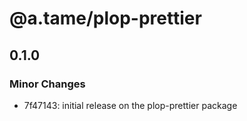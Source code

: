 # @a.tame/plop-prettier

## 0.1.0

### Minor Changes

- 7f47143: initial release on the plop-prettier package
